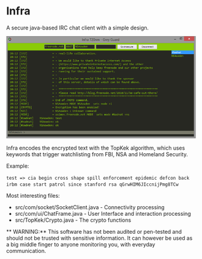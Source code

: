 Infra
=====

A secure java-based IRC chat client with a simple design.

![ScreenShot](https://raw.githubusercontent.com/nixolas1/infra/master/infra.png)

Infra encodes the encrypted text with the TopKek algorithm, which uses keywords that trigger watchlisting from FBI, NSA and Homeland Security.

Example:

```test => cia begin cross shape spill enforcement epidemic defcon back irbm case start patrol since stanford rsa qGrwHIM6JIccnijPmg8TCw```

Most interesting files:
 - src/com/socket/SocketClient.java - Connectivity processing
 - src/com/ui/ChatFrame.java - User Interface and interaction processing
 - src/TopKek/Crypto.java - The crypto functions

** WARNING:** This software has not been audited or pen-tested and should not be trusted with sensitive information. 
It can however be used as a big middle finger to anyone monitoring you, with everyday communication.
